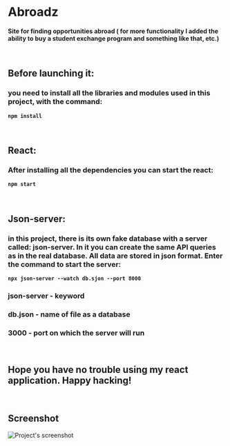 # Abroadz

**Site for finding opportunities abroad ( for more functionality I added the ability to buy a student exchange program and something like that, etc.)**

<br>

## Before launching it:
### you need to install all the libraries and modules used in this project, with the command:
**`npm install`**

<br>

## React:
### After installing all the dependencies you can start the react:
**`npm start`**

<br>

## Json-server:
### in this project, there is its own fake database with a server called: json-server. In it you can create the same API queries as in the real database. All data are stored in json format. Enter the command to start the server:
**`npx json-server --watch db.sjon --port 8000`**
### json-server - keyword 
### db.json - name of file as a database
### 3000 - port on which the server will run

<br>

## Hope you have no trouble using my react application. Happy hacking!
<br>

## Screenshot
![Project's screenshot](https://github.com/BekturMaasaliev/Abroadz/raw/master/screenshots/screenshot1.png)

